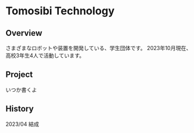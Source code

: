 # Tomosibi Technology

## Overview
さまざまなロボットや装置を開発している、学生団体です。
2023年10月現在、高校3年生4人で活動しています。

## Project
いつか書くよ

## History
2023/04 結成 
